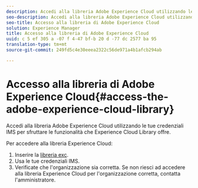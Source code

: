 ```yaml
---
description: Accedi alla libreria Adobe Experience Cloud utilizzando le tue credenziali IMS per sfruttare le funzionalità che Experience Cloud Library offre.
seo-description: Accedi alla libreria Adobe Experience Cloud utilizzando le tue credenziali IMS per sfruttare le funzionalità che Experience Cloud Library offre.
seo-title: Accesso alla libreria di Adobe Experience Cloud
solution: Experience Manager
title: Accesso alla libreria di Adobe Experience Cloud
uuid: c 5 ef 305 a -07 f 4-47 bf-b 20 d -77 dc 2577 ba 95
translation-type: tm+mt
source-git-commit: 249fd5c4e30eeea2322c56de971a4b1afcb294ab

---
```



# Accesso alla libreria di Adobe Experience Cloud{#access-the-adobe-experience-cloud-library}

Accedi alla libreria Adobe Experience Cloud utilizzando le tue credenziali IMS per sfruttare le funzionalità che Experience Cloud Library offre.

Per accedere alla libreria Experience Cloud:

1. Inserire la [libreria exc](https://experiencecloud.adobe.com/library).
1. Usa le tue credenziali IMS.
1. Verificate che l'organizzazione sia corretta. Se non riesci ad accedere alla libreria Experience Cloud per l'organizzazione corretta, contatta l'amministratore.

